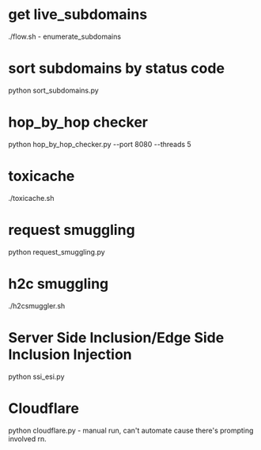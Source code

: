# get live_subdomains
./flow.sh
    - enumerate_subdomains

# sort subdomains by status code
python sort_subdomains.py

# hop_by_hop checker
python hop_by_hop_checker.py --port 8080 --threads 5

# toxicache
./toxicache.sh

# request smuggling
python request_smuggling.py

# h2c smuggling
./h2csmuggler.sh

# Server Side Inclusion/Edge Side Inclusion Injection
python ssi_esi.py

# Cloudflare
python cloudflare.py
    - manual run, can't automate cause there's prompting involved rn.